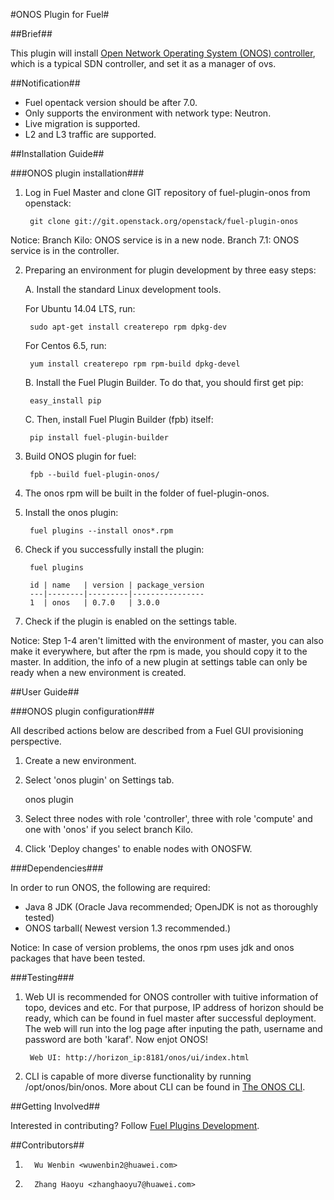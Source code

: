 #ONOS Plugin for Fuel#

##Brief##

This plugin will install [ Open Network Operating System (ONOS) controller](https://wiki.onosproject.org/display/ONOS/Wiki+Home), which is a typical SDN controller, and set it as a manager of ovs.


##Notification##


* Fuel opentack version should be after 7.0.
* Only supports the environment with network type: Neutron.
* Live migration is supported.
* L2 and L3 traffic are supported.


##Installation Guide##


###ONOS plugin installation###


1. Log in Fuel Master and clone GIT repository of fuel-plugin-onos from openstack:

        git clone git://git.openstack.org/openstack/fuel-plugin-onos

Notice: Branch Kilo: ONOS service is in a new node.
	Branch 7.1: ONOS service is in the controller. 

2. Preparing an environment for plugin development by three easy steps:

    A. Install the standard Linux development tools.

    For Ubuntu 14.04 LTS, run:

        sudo apt-get install createrepo rpm dpkg-dev
    For Centos 6.5, run:

        yum install createrepo rpm rpm-build dpkg-devel

    B. Install the Fuel Plugin Builder. To do that, you should first get pip:

        easy_install pip

     C. Then, install Fuel Plugin Builder (fpb) itself:


        pip install fuel-plugin-builder

3. Build ONOS plugin for fuel:

        fpb --build fuel-plugin-onos/

4. The onos rpm will be built in the folder of fuel-plugin-onos.

5. Install the onos plugin:

        fuel plugins --install onos*.rpm

6. Check if you successfully install the plugin:

        fuel plugins

        id | name   | version | package_version
        ---|--------|---------|----------------
        1  | onos   | 0.7.0   | 3.0.0

     
7. Check if the plugin is enabled on the settings table.

Notice: Step 1-4 aren't limitted with the environment of master, you can also make it everywhere, but after the rpm is made, you should copy it to the master. In addition, the info of a new plugin at settings table can only be ready  when a new environment is created.


##User Guide##


###ONOS plugin configuration###


All described actions below are described from a Fuel GUI provisioning perspective.

1. Create a new environment.

2. Select 'onos plugin' on Settings tab.

     onos plugin

3. Select three nodes with role 'controller', three with role 'compute' and one with 'onos' if you select branch Kilo.

4. Click 'Deploy changes' to enable nodes with ONOSFW.



###Dependencies###

In order to run ONOS, the following are required:

- Java 8 JDK (Oracle Java recommended; OpenJDK is not as thoroughly tested)
- ONOS tarball( Newest version 1.3 recommended.)

Notice: In case of version problems, the onos rpm uses jdk and onos packages that have been tested.

###Testing###

1. Web UI is recommended for ONOS controller with tuitive information of topo, devices and etc.
For that purpose, IP address of horizon should be ready, which can be found in fuel master after successful deployment. The web will run into the log page after inputing the path, username and password are both 'karaf'. Now enjot ONOS!

        Web UI: http://horizon_ip:8181/onos/ui/index.html
2. CLI is capable of more diverse functionality by running /opt/onos/bin/onos. More about CLI can be found in [The ONOS CLI](
https://wiki.onosproject.org/display/ONOS/The+ONOS+CLI).


##Getting Involved##

Interested in contributing? Follow [Fuel Plugins Development](
https://wiki.openstack.org/wiki/Fuel/Plugins).

##Contributors##

1.       Wu Wenbin <wuwenbin2@huawei.com>
2.       Zhang Haoyu <zhanghaoyu7@huawei.com>

